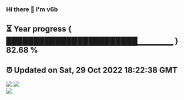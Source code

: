 ### Hi there 👋  I'm v6b  
⏳ Year progress { ████████████████████████▁▁▁▁▁▁ } 82.68 %
---
⏰ Updated on Sat, 29 Oct 2022 18:22:38 GMT
---
![](https://github-readme-stats.vercel.app/api?username=v6b&bg_color=30,e96443,904e95&title_color=fff&text_color=fff&layout=compact)
![](https://github-readme-stats.vercel.app/api/top-langs/?username=v6b&layout=compact&bg_color=30,e96443,904e95&title_color=fff&text_color=fff)  
![](https://gcore.jsdelivr.net/gh/v6b/v6b@main/assets/github-contribution-grid-snake.svg)

